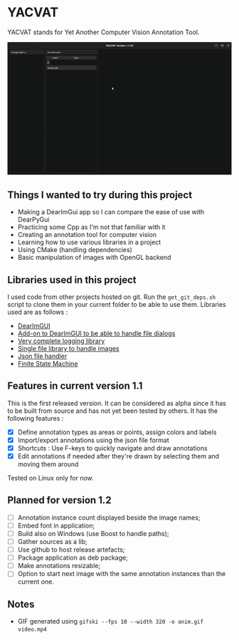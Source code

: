 # YACVAT

YACVAT stands for Yet Another Computer Vision Annotation Tool.

![Alt Text](assets/yacvat.gif)

## Things I wanted to try during this project

- Making a DearImGui app so I can compare the ease of use with DearPyGui
- Practicing some Cpp as I'm not that familiar with it
- Creating an annotation tool for computer vision
- Learning how to use various libraries in a project
- Using CMake (handling dependencies)
- Basic manipulation of images with OpenGL backend

## Libraries used in this project

I used code from other projects hosted on git. Run the `get_git_deps.sh` script to clone them in your current folder to be able to use them. Libraries used are as follows :

- [DearImGUI](https://github.com/ocornut/imgui.git)
- [Add-on to DearImGUI to be able to handle file dialogs](https://github.com/aiekick/ImGuiFileDialog)
- [Very complete logging library](https://github.com/gabime/spdlog)
- [Single file library to handle images](https://github.com/nothings/stb)
- [Json file handler](https://github.com/nlohmann/json.git)
- [Finite State Machine](https://github.com/eglimi/cppfsm.git)

## Features in current version 1.1

This is the first released version. It can be considered as alpha since it has to be built from source and has not yet been tested by others. It has the following features :

- [x] Define annotation types as areas or points, assign colors and labels
- [x] Import/export annotations using the json file format
- [x] Shortcuts : Use F-keys to quickly navigate and draw annotations
- [x] Edit annotations if needed after they're drawn by selecting them and moving them around

Tested on Linux only for now.

## Planned for version 1.2

- [ ] Annotation instance count displayed beside the image names;
- [ ] Embed font in application;
- [ ] Build also on Windows (use Boost to handle paths);
- [ ] Gather sources as a lib;
- [ ] Use github to host release artefacts;
- [ ] Package application as deb package;
- [ ] Make annotations resizable;
- [ ] Option to start next image with the same annotation instances than the current one.

## Notes

- GIF generated using `gifski --fps 10 --width 320 -o anim.gif video.mp4`
